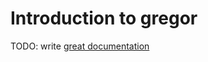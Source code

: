 # Introduction to gregor

TODO: write [great documentation](http://jacobian.org/writing/what-to-write/)
